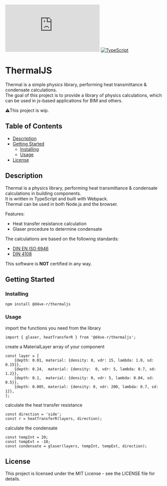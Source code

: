 [![GitHub license](https://badgen.net/github/license/Naereen/Strapdown.js)](https://github.com/Naereen/StrapDown.js/blob/master/LICENSE) [![TypeScript](https://badgen.net/badge/icon/typescript?icon=typescript&label)](https://typescriptlang.org)
  
# ThermalJS

Thermal is a simple physics library, performing heat transmittance & condensate calculations.  
The goal of this project is to provide a library of physics calculations, which can be used in js-based applications for BIM and others.

     
⚠️This project is wip.  

## Table of Contents

* [Description](#description)
* [Getting Started](#getting-started)
  * [Installing](#installing)
  * [Usage](#usage)
* [License](#license)

## Description

Thermal is a physics library, performing heat transmittance & condensate calculations in building components.  
It is written in TypeScript and built with Webpack.  
Thermal can be used in both Node.js and the browser.   

Features: 
 * Heat transfer resistance calculation
 * Glaser procedure to determine condensate

The calculations are based on the following standards:
- [DIN EN ISO 6946](https://de.wikipedia.org/wiki/EN_ISO_6946)
- [DIN 4108](https://de.wikipedia.org/wiki/DIN_4108)

This software is **NOT** certified in any way.



## Getting Started

### Installing

```
npm install @d4ve-r/thermaljs
```

### Usage
import the functions you need from the library
```
import { glaser, heatTransferR } from '@d4ve-r/thermaljs';
```
create a MaterialLayer array of your component
```
const layer = [
	{depth: 0.01, material: {density: 0, vdr: 15, lambda: 1.0, sd: 0.15}},
	{depth: 0.24,  material: {density:  0, vdr: 5, lambda: 0.7, sd: 1.2}},
	{depth: 0.1,  material: {density: 0, vdr: 5, lambda: 0.04, sd: 0.5}},
	{depth: 0.005, material: {density: 0, vdr: 200, lambda: 0.7, sd: 1}},
];
```
calculate the heat transfer resistance
```
const direction = 'side';
const r = heatTransferR(layers, direction);
```
calculate the condensate
```
const tempInt = 20;
const tempExt = -10;
const condensate = glaser(layers, tempInt, tempExt, direction);
```


## License

This project is licensed under the MIT License - see the LICENSE file for details.  

